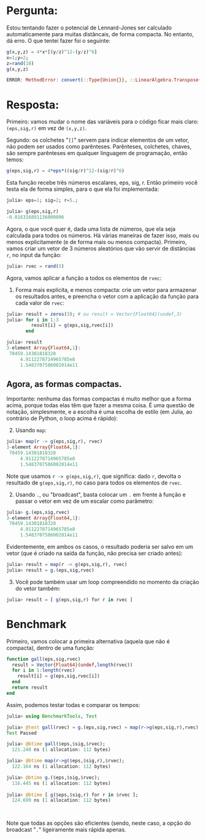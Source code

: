 # Pergunta:

Estou tentando fazer o potencial de Lennard-Jones ser calculado automaticamente para muitas distâncais, de forma compacta.
No entanto, dá erro. O que tentei fazer foi o seguinte:

```julia
g(x,y,z) = 4*x*[(y/z)^12-(y/z)^6]
x=1;y=2;
z=rand(10)
g(x,y,z)

ERROR: MethodError: convert(::Type{Union{}}, ::LinearAlgebra.Transpose{Float64,Array{Float64,1}}) is ambiguous. Candidates:
```

# Resposta:

Primeiro: vamos mudar o nome das variáveis para o código ficar mais claro: `(eps,sig,r)` em vez de `(x,y,z)`.

Segundo: os colchetes "`[]`" servem para indicar elementos de um vetor, não podem ser usados como parênteses.
Parênteses, colchetes, chaves, são sempre parênteses em qualquer linguagem de programação, então temos:

```julia
g(eps,sig,r) = 4*eps*((sig/r)^12-(sig/r)^6)
```

Esta função recebe três números escalares, eps, sig, r. Então primeiro você testa ela de forma simples,
para o que ela foi implementada:

```julia
julia> eps=1; sig=2; r=5.;

julia> g(eps,sig,r)
-0.016316891136000006

``` 

Agora, o que você quer é, dada uma lista de números, que ela seja calculada para todos os números. Há várias
maneiras de fazer isso, mais ou menos explicitamente (e de forma mais ou menos compacta). Primeiro, vamos
criar um vetor de 3 números aleatórios que vão servir de distâncias `r`, no input da função:

```julia
julia> rvec = rand(3)
```

Agora, vamos aplicar a função a todos os elementos de `rvec`:

1. Forma mais explícita, e menos compacta: crie um vetor para armazenar os resultados antes, e preencha
o vetor com a aplicação da função para cada valor de `rvec`:

```julia
julia> result = zeros(3); # ou result = Vector{Float64}(undef,3)
julia> for i in 1:3
         result[i] = g(eps,sig,rvec[i])
       end

julia> result
3-element Array{Float64,1}:
 70459.14301818328
     4.9112278714965785e8
     1.5483707586002014e11

```

## Agora, as formas compactas. 

Importante: nenhuma das formas compactas é muito melhor que a forma acima,
porque todas elas têm que fazer a mesma coisa. É uma questão de notação, simplesmente, e a escolha é uma
escolha de estilo (em Julia, ao contrário de Python, o loop acima é rápido):

2. Usando `map`:

```julia
julia> map(r -> g(eps,sig,r), rvec)
3-element Array{Float64,1}:
 70459.14301818328
     4.9112278714965785e8
     1.5483707586002014e11
```

Note que usamos `r -> g(eps,sig,r)`, que significa: dado `r`, devolta o resultado de `g(eps,sig,r)`, no caso para
todos os elementos de `rvec`.

2. Usando `.`, ou "broadcast", basta colocar um `.` em frente à função e passar o vetor em vez de um escalar
como parâmetro:

```julia
julia> g.(eps,sig,rvec)
3-element Array{Float64,1}:
 70459.14301818328
     4.9112278714965785e8
     1.5483707586002014e11
```

Evidentemente, em ambos os casos, o resultado poderia ser salvo em um vetor (que é criado na saída
da função, não precisa ser criado antes):

```julia
julia> result = map(r -> g(eps,sig,r), rvec)
julia> result = g.(eps,sig,rvec)

```

3. Você pode também usar um loop compreendido no momento da criação do vetor também:

```julia
julia> result = [ g(eps,sig,r) for r in rvec ]

```

# Benchmark

Primeiro, vamos colocar a primeira alternativa (aquela que não é compacta), dentro de uma função:

```julia
function gall(eps,sig,rvec)
  result = Vector{Float64}(undef,length(rvec))
  for i in 1:length(rvec)
    result[i] = g(eps,sig,rvec[i])
  end
  return result
end
```

Assim, podemos testar todas e comparar os tempos:

```julia
julia> using BenchmarkTools, Test

julia> @test gall(rvec) ≈ g.(eps,sig,rvec) ≈ map(r->g(eps,sig,r),rvec) ≈ [ g(eps,sig,r) for r in rvec ]
Test Passed

julia> @btime gall($eps,$sig,$rvec);
  121.240 ns (1 allocation: 112 bytes)

julia> @btime map(r->g($eps,$sig,r),$rvec);
  122.164 ns (1 allocation: 112 bytes)

julia> @btime g.($eps,$sig,$rvec);
  116.445 ns (1 allocation: 112 bytes)
  
julia> @btime [ g($eps,$sig,r) for r in $rvec ];
  124.699 ns (1 allocation: 112 bytes)

  
```

Note que todas as opções são eficientes (sendo, neste caso, a opção do broadcast "`.`" ligeiramente
mais rápida apenas.
